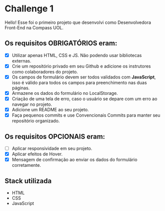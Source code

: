 
# Challenge 1

Hello! Esse foi o primeiro projeto que desenvolvi como Desenvolvedora Front-End na Compass UOL.

## Os requisitos **OBRIGATÓRIOS** eram:

- [x] Utilizar apenas HTML, CSS e JS. Não podendo usar bibliotecas externas.
- [X] Crie um repositório privado em seu Github e adicione os instrutores como colaboradores do projeto.
- [X] Os campos de formulário devem ser todos validados com **JavaScript**, isso é válido para todos os campos para preenchimento nas duas páginas.
- [X] Armazene os dados do formulário no LocalStorage.
- [X] Criação de uma tela de erro, caso o usuário se depare com um erro ao navegar no projeto.
- [X] Adicione um README ao seu projeto.
- [X] Faça pequenos commits e use Convencionais Commits para manter seu repositório organizado.

## Os requisitos **OPCIONAIS** eram:

- [ ] Aplicar responsividade em seu projeto.
- [x] Aplicar efeitos de Hover.
- [x] Mensagem de confirmação ao enviar os dados do formulário corretamente.

## Stack utilizada

- HTML
- CSS
- JavaScript





